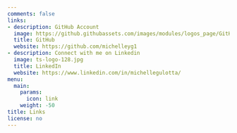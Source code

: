 ```yaml
---
comments: false
links:
- description: GitHub Account
  image: https://github.githubassets.com/images/modules/logos_page/GitHub-Mark.png
  title: GitHub
  website: https://github.com/michelleyg1
- description: Connect with me on Linkedin
  image: ts-logo-128.jpg
  title: LinkedIn
  website: https://www.linkedin.com/in/michellegulotta/
menu:
  main:
    params:
      icon: link
    weight: -50
title: Links
license: no
---
```

